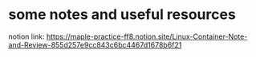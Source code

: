 # some notes and useful resources
notion link: https://maple-practice-ff8.notion.site/Linux-Container-Note-and-Review-855d257e9cc843c6bc4467d1678b6f21
